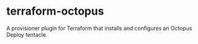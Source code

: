# terraform-octopus
A provisioner plugin for Terraform that installs and configures an Octopus Deploy tentacle.
